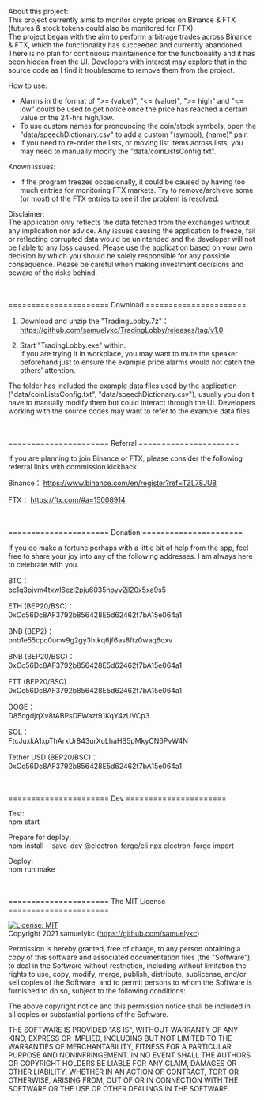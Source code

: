 About this project:<br/>
This project currently aims to monitor crypto prices on Binance & FTX (futures & stock tokens could also be monitored for FTX).<br/>
The project began with the aim to perform arbitrage trades across Binance & FTX, which the functionality has succeeded and currently abandoned. There is no plan for continuous maintainence for the functionality and it has been hidden from the UI. Developers with interest may explore that in the source code as I find it troublesome to remove them from the project.<br/>

How to use:<br/>
- Alarms in the format of ">= (value)", "<= (value)", ">= high" and "<= low" could be used to get notice once the price has reached a certain value or the 24-hrs high/low.<br/>
- To use custom names for pronouncing the coin/stock symbols, open the "data/speechDictionary.csv" to add a custom "(symbol), (name)" pair.<br/>
- If you need to re-order the lists, or moving list items across lists, you may need to manually modify the "data/coinListsConfig.txt".<br/>

Known issues:<br/>
- If the program freezes occasionally, it could be caused by having too much entries for monitoring FTX markets. Try to remove/archieve some (or most) of the FTX entries to see if the problem is resolved.<br/>

Disclaimer:<br/>
The application only reflects the data fetched from the exchanges without any implication nor advice. Any issues causing the application to freeze, fail or reflecting corrupted data would be unintended and the developer will not be liable to any loss caused. Please use the application based on your own decision by which you should be solely responsible for any possible consequence. Please be careful when making investment decisions and beware of the risks behind.



<br/><br/>====================== Download ======================

1) Download and unzip the "TradingLobby.7z"：<br/>
https://github.com/samuelykc/TradingLobby/releases/tag/v1.0

2) Start "TradingLobby.exe" within.<br/>
If you are trying it in workplace, you may want to mute the speaker beforehand just to ensure the example price alarms would not catch the others' attention.

The folder has included the example data files used by the application ("data/coinListsConfig.txt", "data/speechDictionary.csv"), usually you don't have to manually modify them but could interact through the UI. Developers working with the source codes may want to refer to the example data files.



<br/><br/>====================== Referral ======================

If you are planning to join Binance or FTX, please consider the following referral links with commission kickback.

Binance：
https://www.binance.com/en/register?ref=TZL78JU8

FTX：
https://ftx.com/#a=15008914



<br/><br/>====================== Donation ======================

If you do make a fortune perhaps with a little bit of help from the app, feel free to share your joy into any of the following addresses. I am always here to celebrate with you.

BTC：<br/>
bc1q3pjvm4txwl6ezl2pju6035npyv2jl20x5xa9s5

ETH (BEP20/BSC)：<br/>
0xCc56Dc8AF3792b856428E5d62462f7bA15e064a1

BNB (BEP2)：<br/>
bnb1e55cpc0ucw9g2gy3htkq6jf6as8ftz0waq6qxv

BNB (BEP20/BSC)：<br/>
0xCc56Dc8AF3792b856428E5d62462f7bA15e064a1

FTT (BEP20/BSC)：<br/>
0xCc56Dc8AF3792b856428E5d62462f7bA15e064a1

DOGE：<br/>
D85cgdjqXv8tABPsDFWazt91KqY4zUVCp3

SOL：<br/>
FtcJuxkA1xpThArxUr843urXuLhaHB5pMkyCN6PvW4N

Tether USD (BEP20/BSC)：<br/>
0xCc56Dc8AF3792b856428E5d62462f7bA15e064a1



<br/><br/>====================== Dev ======================

Test:<br/>
npm start


Prepare for deploy:<br/>
npm install --save-dev @electron-forge/cli
npx electron-forge import

Deploy:<br/>
npm run make



<br/><br/>====================== The MIT License ======================

[![License: MIT](https://img.shields.io/badge/License-MIT-yellow.svg)](https://opensource.org/licenses/MIT)<br/>
Copyright 2021 samuelykc (https://github.com/samuelykc)

Permission is hereby granted, free of charge, to any person obtaining a copy of this software and associated documentation files (the "Software"), to deal in the Software without restriction, including without limitation the rights to use, copy, modify, merge, publish, distribute, sublicense, and/or sell copies of the Software, and to permit persons to whom the Software is furnished to do so, subject to the following conditions:

The above copyright notice and this permission notice shall be included in all copies or substantial portions of the Software.

THE SOFTWARE IS PROVIDED "AS IS", WITHOUT WARRANTY OF ANY KIND, EXPRESS OR IMPLIED, INCLUDING BUT NOT LIMITED TO THE WARRANTIES OF MERCHANTABILITY, FITNESS FOR A PARTICULAR PURPOSE AND NONINFRINGEMENT. IN NO EVENT SHALL THE AUTHORS OR COPYRIGHT HOLDERS BE LIABLE FOR ANY CLAIM, DAMAGES OR OTHER LIABILITY, WHETHER IN AN ACTION OF CONTRACT, TORT OR OTHERWISE, ARISING FROM, OUT OF OR IN CONNECTION WITH THE SOFTWARE OR THE USE OR OTHER DEALINGS IN THE SOFTWARE.


